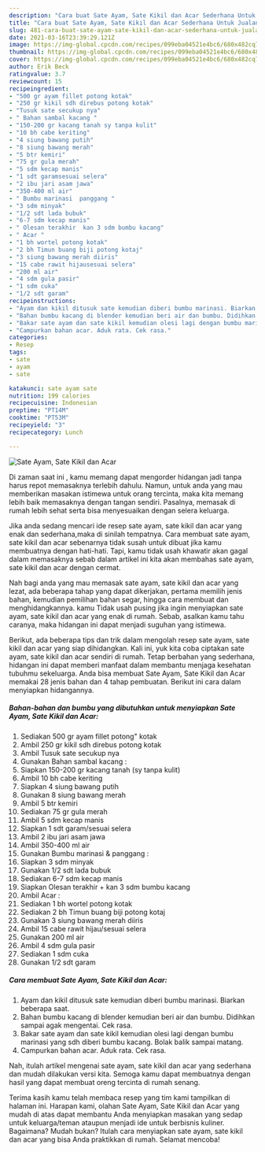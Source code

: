 ```yaml
---
description: "Cara buat Sate Ayam, Sate Kikil dan Acar Sederhana Untuk Jualan"
title: "Cara buat Sate Ayam, Sate Kikil dan Acar Sederhana Untuk Jualan"
slug: 481-cara-buat-sate-ayam-sate-kikil-dan-acar-sederhana-untuk-jualan
date: 2021-03-16T23:39:29.121Z
image: https://img-global.cpcdn.com/recipes/099eba04521e4bc6/680x482cq70/sate-ayam-sate-kikil-dan-acar-foto-resep-utama.jpg
thumbnail: https://img-global.cpcdn.com/recipes/099eba04521e4bc6/680x482cq70/sate-ayam-sate-kikil-dan-acar-foto-resep-utama.jpg
cover: https://img-global.cpcdn.com/recipes/099eba04521e4bc6/680x482cq70/sate-ayam-sate-kikil-dan-acar-foto-resep-utama.jpg
author: Erik Beck
ratingvalue: 3.7
reviewcount: 15
recipeingredient:
- "500 gr ayam fillet potong kotak"
- "250 gr kikil sdh direbus potong kotak"
- "Tusuk sate secukup nya"
- " Bahan sambal kacang "
- "150-200 gr kacang tanah sy tanpa kulit"
- "10 bh cabe keriting"
- "4 siung bawang putih"
- "8 siung bawang merah"
- "5 btr kemiri"
- "75 gr gula merah"
- "5 sdm kecap manis"
- "1 sdt garamsesuai selera"
- "2 ibu jari asam jawa"
- "350-400 ml air"
- " Bumbu marinasi  panggang "
- "3 sdm minyak"
- "1/2 sdt lada bubuk"
- "6-7 sdm kecap manis"
- " Olesan terakhir  kan 3 sdm bumbu kacang"
- " Acar "
- "1 bh wortel potong kotak"
- "2 bh Timun buang biji potong kotaj"
- "3 siung bawang merah diiris"
- "15 cabe rawit hijausesuai selera"
- "200 ml air"
- "4 sdm gula pasir"
- "1 sdm cuka"
- "1/2 sdt garam"
recipeinstructions:
- "Ayam dan kikil ditusuk sate kemudian diberi bumbu marinasi. Biarkan beberapa saat."
- "Bahan bumbu kacang di blender kemudian beri air dan bumbu. Didihkan sampai agak mengentai. Cek rasa."
- "Bakar sate ayam dan sate kikil kemudian olesi lagi dengan bumbu marinasi yang sdh diberi bumbu kacang. Bolak balik sampai matang."
- "Campurkan bahan acar. Aduk rata. Cek rasa."
categories:
- Resep
tags:
- sate
- ayam
- sate

katakunci: sate ayam sate 
nutrition: 199 calories
recipecuisine: Indonesian
preptime: "PT14M"
cooktime: "PT53M"
recipeyield: "3"
recipecategory: Lunch

---
```



![Sate Ayam, Sate Kikil dan Acar](https://img-global.cpcdn.com/recipes/099eba04521e4bc6/680x482cq70/sate-ayam-sate-kikil-dan-acar-foto-resep-utama.jpg)

Di zaman  saat ini , kamu memang dapat mengorder hidangan jadi tanpa harus repot memasaknya terlebih dahulu. Namun, untuk anda yang mau memberikan masakan istimewa untuk orang tercinta, maka kita memang lebih baik memasaknya dengan tangan sendiri. Pasalnya, memasak di rumah lebih sehat serta bisa menyesuaikan dengan selera keluarga.

Jika anda sedang mencari ide resep sate ayam, sate kikil dan acar yang enak dan sederhana,maka di sinilah tempatnya. Cara membuat sate ayam, sate kikil dan acar  sebenarnya tidak susah untuk dibuat jika kamu membuatnya dengan hati-hati. Tapi, kamu tidak usah khawatir akan gagal dalam memasaknya 
sebab dalam artikel ini kita akan membahas sate ayam, sate kikil dan acar dengan cermat.  



Nah bagi anda yang mau memasak sate ayam, sate kikil dan acar yang lezat, ada beberapa tahap yang dapat dikerjakan, pertama memilih jenis bahan, kemudian pemilihan bahan segar, hingga cara membuat dan menghidangkannya. kamu Tidak usah pusing jika ingin menyiapkan sate ayam, sate kikil dan acar yang enak di rumah. Sebab, asalkan kamu  tahu caranya, maka hidangan ini dapat menjadi suguhan yang istimewa.

Berikut, ada beberapa tips dan trik dalam mengolah resep sate ayam, sate kikil dan acar yang siap dihidangkan. Kali ini, yuk kita coba ciptakan sate ayam, sate kikil dan acar sendiri di rumah. Tetap berbahan yang sederhana, hidangan ini dapat memberi manfaat dalam membantu menjaga kesehatan tubuhmu sekeluarga. Anda bisa membuat Sate Ayam, Sate Kikil dan Acar memakai 28 jenis bahan dan 4 tahap pembuatan. Berikut ini cara dalam menyiapkan hidangannya.

<!--inarticleads1-->

##### Bahan-bahan dan bumbu yang dibutuhkan untuk menyiapkan Sate Ayam, Sate Kikil dan Acar:

1. Sediakan 500 gr ayam fillet potong&#34; kotak
1. Ambil 250 gr kikil sdh direbus potong kotak
1. Ambil Tusuk sate secukup nya
1. Gunakan  Bahan sambal kacang :
1. Siapkan 150-200 gr kacang tanah (sy tanpa kulit)
1. Ambil 10 bh cabe keriting
1. Siapkan 4 siung bawang putih
1. Gunakan 8 siung bawang merah
1. Ambil 5 btr kemiri
1. Sediakan 75 gr gula merah
1. Ambil 5 sdm kecap manis
1. Siapkan 1 sdt garam/sesuai selera
1. Ambil 2 ibu jari asam jawa
1. Ambil 350-400 ml air
1. Gunakan  Bumbu marinasi &amp; panggang :
1. Siapkan 3 sdm minyak
1. Gunakan 1/2 sdt lada bubuk
1. Sediakan 6-7 sdm kecap manis
1. Siapkan  Olesan terakhir + kan 3 sdm bumbu kacang
1. Ambil  Acar :
1. Sediakan 1 bh wortel potong kotak
1. Sediakan 2 bh Timun buang biji potong kotaj
1. Gunakan 3 siung bawang merah diiris
1. Ambil 15 cabe rawit hijau/sesuai selera
1. Gunakan 200 ml air
1. Ambil 4 sdm gula pasir
1. Sediakan 1 sdm cuka
1. Gunakan 1/2 sdt garam




<!--inarticleads2-->

##### Cara membuat Sate Ayam, Sate Kikil dan Acar:

1. Ayam dan kikil ditusuk sate kemudian diberi bumbu marinasi. Biarkan beberapa saat.
1. Bahan bumbu kacang di blender kemudian beri air dan bumbu. Didihkan sampai agak mengentai. Cek rasa.
1. Bakar sate ayam dan sate kikil kemudian olesi lagi dengan bumbu marinasi yang sdh diberi bumbu kacang. Bolak balik sampai matang.
1. Campurkan bahan acar. Aduk rata. Cek rasa.




Nah, itulah artikel mengenai  sate ayam, sate kikil dan acar  yang sederhana dan mudah dilakukan versi kita. Semoga kamu dapat membuatnya dengan hasil yang dapat membuat oreng tercinta di rumah senang. 

Terima kasih kamu telah membaca resep yang tim kami tampilkan di halaman ini. Harapan kami, olahan  Sate Ayam, Sate Kikil dan Acar yang mudah di atas dapat membantu Anda menyiapkan masakan yang sedap untuk keluarga/teman ataupun menjadi ide untuk berbisnis kuliner. Bagaimana? Mudah bukan? Itulah cara menyiapkan sate ayam, sate kikil dan acar yang bisa Anda praktikkan di rumah. Selamat mencoba!

